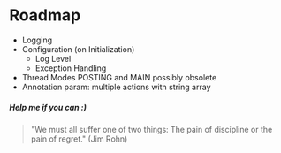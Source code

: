 # Roadmap
- Logging
- Configuration (on Initialization)
  - Log Level
  - Exception Handling
- Thread Modes POSTING and MAIN possibly obsolete
- Annotation param: multiple actions with string array

##### Help me if you can :)

> "We must all suffer one of two things: The pain of discipline or the pain of regret." (Jim Rohn)
